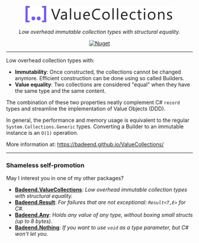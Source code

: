 <p align="center">
  <img src="./docs/images/logo.png" alt="ValueCollections" width="400"/>
</p>

<p align="center">
  <em>Low overhead immutable collection types with structural equality.</em>
</p>

<p align="center">
  <a href="https://www.nuget.org/packages/Badeend.ValueCollections"><img src="https://img.shields.io/nuget/v/Badeend.ValueCollections" alt="Nuget"/></a>
</p>

---

Low overhead collection types with:

- **Immutability**: Once constructed, the collections cannot be changed anymore. Efficient construction can be done using so called Builders.
- **Value equality**: Two collections are considered "equal" when they have the same type and the same content.

The combination of these two properties neatly complement C# `record` types and streamline the implementation of Value Objects (DDD).

In general, the performance and memory usage is equivalent to the regular `System.Collections.Generic` types. Converting a Builder to an immutable instance is an `O(1)` operation.

More information at: https://badeend.github.io/ValueCollections/

---

### Shameless self-promotion

May I interest you in one of my other packages?

- **[Badeend.ValueCollections](https://badeend.github.io/ValueCollections/)**: _Low overhead immutable collection types with structural equality._
- **[Badeend.Result](https://badeend.github.io/Result/)**: _For failures that are not exceptional: `Result<T,E>` for C#._
- **[Badeend.Any](https://badeend.github.io/Any/)**: _Holds any value of any type, without boxing small structs (up to 8 bytes)._
- **[Badeend.Nothing](https://github.com/badeend/Nothing)**: _If you want to use `void` as a type parameter, but C# won't let you._